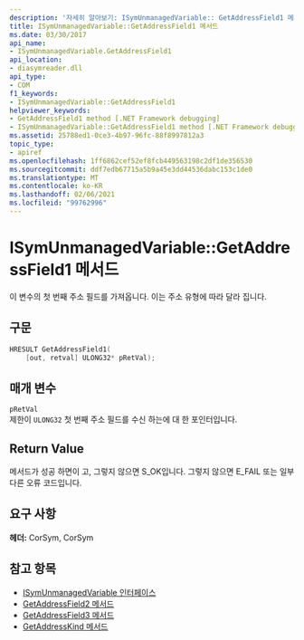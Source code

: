```yaml
---
description: '자세히 알아보기: ISymUnmanagedVariable:: GetAddressField1 메서드'
title: ISymUnmanagedVariable::GetAddressField1 메서드
ms.date: 03/30/2017
api_name:
- ISymUnmanagedVariable.GetAddressField1
api_location:
- diasymreader.dll
api_type:
- COM
f1_keywords:
- ISymUnmanagedVariable::GetAddressField1
helpviewer_keywords:
- GetAddressField1 method [.NET Framework debugging]
- ISymUnmanagedVariable::GetAddressField1 method [.NET Framework debugging]
ms.assetid: 25788ed1-0ce3-4b97-96fc-88f8997812a3
topic_type:
- apiref
ms.openlocfilehash: 1ff6862cef52ef8fcb449563198c2df1de356530
ms.sourcegitcommit: ddf7edb67715a5b9a45e3dd44536dabc153c1de0
ms.translationtype: MT
ms.contentlocale: ko-KR
ms.lasthandoff: 02/06/2021
ms.locfileid: "99762996"
---
```

# <a name="isymunmanagedvariablegetaddressfield1-method"></a>ISymUnmanagedVariable::GetAddressField1 메서드

이 변수의 첫 번째 주소 필드를 가져옵니다. 이는 주소 유형에 따라 달라 집니다.  
  
## <a name="syntax"></a>구문  
  
```cpp  
HRESULT GetAddressField1(  
    [out, retval] ULONG32* pRetVal);  
```  
  
## <a name="parameters"></a>매개 변수  

 `pRetVal`  
 제한이 `ULONG32` 첫 번째 주소 필드를 수신 하는에 대 한 포인터입니다.  
  
## <a name="return-value"></a>Return Value  

 메서드가 성공 하면이 고, 그렇지 않으면 S_OK입니다. 그렇지 않으면 E_FAIL 또는 일부 다른 오류 코드입니다.  
  
## <a name="requirements"></a>요구 사항  

 **헤더:** CorSym, CorSym  
  
## <a name="see-also"></a>참고 항목

- [ISymUnmanagedVariable 인터페이스](isymunmanagedvariable-interface.md)
- [GetAddressField2 메서드](isymunmanagedvariable-getaddressfield2-method.md)
- [GetAddressField3 메서드](isymunmanagedvariable-getaddressfield3-method.md)
- [GetAddressKind 메서드](isymunmanagedvariable-getaddresskind-method.md)
